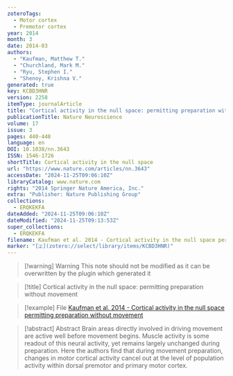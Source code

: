 ```yaml
---
zoteroTags:
  - Motor cortex
  - Premotor cortex
year: 2014
month: 3
date: 2014-03
authors:
  - "Kaufman, Matthew T."
  - "Churchland, Mark M."
  - "Ryu, Stephen I."
  - "Shenoy, Krishna V."
generated: true
key: KCBD3HNR
version: 2258
itemType: journalArticle
title: "Cortical activity in the null space: permitting preparation without movement"
publicationTitle: Nature Neuroscience
volume: 17
issue: 3
pages: 440-448
language: en
DOI: 10.1038/nn.3643
ISSN: 1546-1726
shortTitle: Cortical activity in the null space
url: "https://www.nature.com/articles/nn.3643"
accessDate: "2024-11-25T09:06:10Z"
libraryCatalog: www.nature.com
rights: "2014 Springer Nature America, Inc."
extra: "Publisher: Nature Publishing Group"
collections:
  - ERQKEKFA
dateAdded: "2024-11-25T09:06:10Z"
dateModified: "2024-11-25T09:13:53Z"
super_collections:
  - ERQKEKFA
filename: Kaufman et al. 2014 - Cortical activity in the null space permitting preparation without movement
marker: "[🇿](zotero://select/library/items/KCBD3HNR)"
---
```


>[!warning] Warning
> This note should not be modified as it can be overwritten by the plugin which generated it

> [!title] Cortical activity in the null space: permitting preparation without movement

> [!example] File
> [Kaufman et al. 2014 - Cortical activity in the null space permitting preparation without movement](Kaufman%20et%20al.%202014%20-%20Cortical%20activity%20in%20the%20null%20space%20permitting%20preparation%20without%20movement.pdf)

> [!abstract] Abstract
> Brain areas directly involved in driving movement are active well before movement begins. Muscle activity is some readout of this neural activity, yet remains largely unchanged during preparation. Here the authors find that during movement preparation, changes in motor cortical activity cancel out at the level of population activity within dorsal premotor and primary motor cortex.

